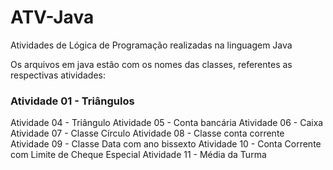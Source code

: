 # ATV-Java
Atividades de Lógica de Programação realizadas na linguagem Java

Os arquivos em java estão com os nomes das classes, referentes as respectivas atividades:

<h3>Atividade 01 - Triângulos</h3>
Atividade 04 - Triângulo
Atividade 05 - Conta bancária
Atividade 06 - Caixa
Atividade 07 - Classe Círculo
Atividade 08 - Classe conta corrente
Atividade 09 - Classe Data com ano bissexto
Atividade 10 - Conta Corrente com Limite de Cheque Especial
Atividade 11 - Média da Turma

